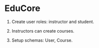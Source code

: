 # EduCore


1. Create user roles: instructor and student.


2. Instructors can create courses.



3. Setup schemas: User, Course.

